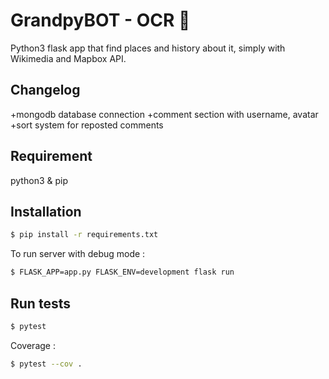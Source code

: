 
# GrandpyBOT - OCR 🤖

Python3 flask app that find places and history about it, simply with Wikimedia and Mapbox API.

## Changelog
+mongodb database connection
+comment section with username, avatar
+sort system for reposted comments

## Requirement

python3 & pip

## Installation

```bash
$ pip install -r requirements.txt
```
To run server with debug mode :
```bash
$ FLASK_APP=app.py FLASK_ENV=development flask run
```

## Run tests
```bash
$ pytest
```

Coverage :
```bash
$ pytest --cov .
```  